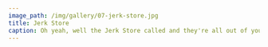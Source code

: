 ```yaml
---
image_path: /img/gallery/07-jerk-store.jpg
title: Jerk Store
caption: Oh yeah, well the Jerk Store called and they're all out of you!
---
```

